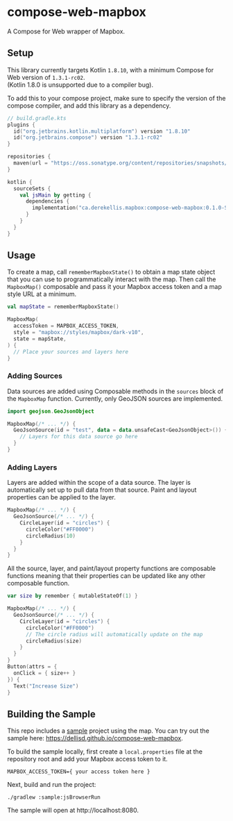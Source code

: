 # compose-web-mapbox

A Compose for Web wrapper of Mapbox.

## Setup

This library currently targets Kotlin `1.8.10`, with a minimum Compose for Web version of `1.3.1-rc02`.  
(Kotlin 1.8.0 is unsupported due to a compiler bug).

To add this to your compose project, make sure to specify the version of the compose compiler, and add this library as a dependency.

```kotlin
// build.gradle.kts
plugins {
  id("org.jetbrains.kotlin.multiplatform") version "1.8.10"
  id("org.jetbrains.compose") version "1.3.1-rc02"
}

repositories {
  maven(url = "https://oss.sonatype.org/content/repositories/snapshots/")
}

kotlin {
  sourceSets {
    val jsMain by getting {
      dependencies {
        implementation("ca.derekellis.mapbox:compose-web-mapbox:0.1.0-SNAPSHOT")
      }
    }
  }
}
```

## Usage

To create a map, call `rememberMapboxState()` to obtain a map state object that you can use to programmatically interact with the map. Then call the `MapboxMap()` composable and pass it your Mapbox access token and a map style URL at a minimum.

```kotlin
val mapState = rememberMapboxState()

MapboxMap(
  accessToken = MAPBOX_ACCESS_TOKEN,
  style = "mapbox://styles/mapbox/dark-v10",
  state = mapState,
) {
  // Place your sources and layers here
}
```

### Adding Sources

Data sources are added using Composable methods in the `sources` block of the `MapboxMap` function.
Currently, only GeoJSON sources are implemented.

```kotlin
import geojson.GeoJsonObject

MapboxMap(/* ... */) {
  GeoJsonSource(id = "test", data = data.unsafeCast<GeoJsonObject>()) {
    // Layers for this data source go here
  }
}
```

### Adding Layers

Layers are added within the scope of a data source. The layer is automatically set up to pull data from that source.
Paint and layout properties can be applied to the layer.

```kotlin
MapboxMap(/* ... */) {
  GeoJsonSource(/* ... */) {
    CircleLayer(id = "circles") {
      circleColor("#FF0000")
      circleRadius(10)
    }
  }
}
```

All the source, layer, and paint/layout property functions are composable functions meaning that their properties
can be updated like any other composable function.

```kotlin
var size by remember { mutableStateOf(1) }

MapboxMap(/* ... */) {
  GeoJsonSource(/* ... */) {
    CircleLayer(id = "circles") {
      circleColor("#FF0000")
      // The circle radius will automatically update on the map
      circleRadius(size)
    }
  }
}
Button(attrs = {
  onClick = { size++ }
}) {
  Text("Increase Size")
}
```

## Building the Sample

This repo includes a [sample](sample) project using the map. You can try out the sample here: https://dellisd.github.io/compose-web-mapbox.

To build the sample locally, first create a `local.properties` file at the repository root and add your Mapbox access token to it.
```properties
MAPBOX_ACCESS_TOKEN={ your access token here }
```

Next, build and run the project:

```shell
./gradlew :sample:jsBrowserRun
```

The sample will open at http://localhost:8080.